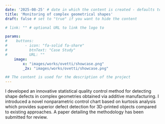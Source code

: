 ```yaml
---
date: '2025-08-25' # date in which the content is created - defaults to "today"
title: 'Monitoring of complex geometrical shapes'
draft: false # set to "true" if you want to hide the content 

# link: "" # optional URL to link the logo to

params:
#    buttons:
#        - icon: "fa-solid fa-share"
#          btnText: "Case Study"
#          URL: ""
    image:  
        x: "images/works/ovetti/showcase.png"
        _2x: "images/works/ovetti/showcase.png"

## The content is used for the description of the project
---
```


I developed an innovative statistical quality control method for detecting shape defects in complex geometries obtained via additive manufacturing.
I introduced a novel nonparametric control chart based on kurtosis analysis which provides superior defect detection for 3D-printed objects compared to existing approaches.
A paper detailing the methodology has been submitted for review.
